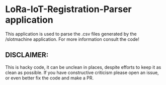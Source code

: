 LoRa-IoT-Registration-Parser application
========================================
This application is used to parse the .csv files generated by the /slotmachine application.
For more information consult the code!

DISCLAIMER:
-----------
This is hacky code, it can be unclean in places, despite efforts to keep it as clean as possible.
If you have constructive criticism please open an issue, or even better fix the code and make a PR.